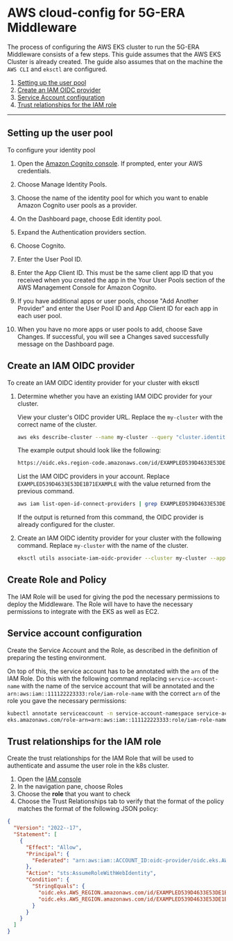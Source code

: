 # AWS cloud-config for 5G-ERA Middleware


The process of configuring the AWS EKS cluster to run the 5G-ERA Middleware consists of a few steps. 
This guide assumes that the AWS EKS Cluster is already created. The guide also assumes that on the machine the `AWS CLI` and `eksctl` are configured.

1. [Setting up the user pool](#setting-up-the-user-pool)
2. [Create an IAM OIDC provider](#create-an-iam-oidc-provider)
3. [Service Account configuration](#service-account-configuration)
4. [Trust relationships for the IAM role](#trust-relationships-for-the-iam-role)


---

## Setting up the user pool
To configure your identity pool

1. Open the [Amazon Cognito console](https://console.aws.amazon.com/cognito/home). If prompted, enter your AWS credentials.

2. Choose Manage Identity Pools.

3. Choose the name of the identity pool for which you want to enable Amazon Cognito user pools as a provider.

4. On the Dashboard page, choose Edit identity pool.

5. Expand the Authentication providers section.

6. Choose Cognito.

7. Enter the User Pool ID.

8. Enter the App Client ID. This must be the same client app ID that you received when you created the app in the Your User Pools section of the AWS Management Console for Amazon Cognito.

9. If you have additional apps or user pools, choose "Add Another Provider" and enter the User Pool ID and App Client ID for each app in each user pool.

10. When you have no more apps or user pools to add, choose Save Changes. If successful, you will see a Changes saved successfully message on the Dashboard page.


## Create an IAM OIDC provider

To create an IAM OIDC identity provider for your cluster with eksctl

1. Determine whether you have an existing IAM OIDC provider for your cluster.

    View your cluster's OIDC provider URL. Replace the `my-cluster` with the correct name of the cluster.
    ``` bash
    aws eks describe-cluster --name my-cluster --query "cluster.identity.oidc.issuer" --output text
    ```
    The example output should look like the following:
    ```bash
    https://oidc.eks.region-code.amazonaws.com/id/EXAMPLED539D4633E53DE1B71EXAMPLE
    ```
    List the IAM OIDC providers in your account. Replace `EXAMPLED539D4633E53DE1B71EXAMPLE` with the value returned from the previous command.
    ```bash
    aws iam list-open-id-connect-providers | grep EXAMPLED539D4633E53DE1B71EXAMPLE
    ```
    If the output is returned from this command, the OIDC provider is already configured for the cluster. 
2. Create an IAM OIDC identity provider for your cluster with the following command. Replace `my-cluster` with the name of the cluster.
    ```bash
    eksctl utils associate-iam-oidc-provider --cluster my-cluster --approve
    ```
## Create Role and Policy
The IAM Role will be used for giving the pod the necessary permissions to deploy the Middleware. The Role will have to have the necessary permissions to integrate with the EKS as well as EC2.

## Service account configuration

Create the Service Account and the Role, as described in the definition of preparing the testing environment. 

On top of this, the service account has to be annotated with the `arn` of the IAM Role. 
Do this with the following command replacing `service-account-name` with the name of the service account that will be annotated and the `arn:aws:iam::111122223333:role/iam-role-name` with the correct `arn` of the role you gave the necessary permissions:

```bash
kubectl annotate serviceaccount -n service-account-namespace service-account-name \
eks.amazonaws.com/role-arn=arn:aws:iam::111122223333:role/iam-role-name
```

## Trust relationships for the IAM role

Create the trust relationships for the IAM Role that will be used to authenticate and assume the user role in the k8s cluster.

1. Open the [IAM console](https://console.aws.amazon.com/iam/)
2. In the navigation pane, choose Roles
3. Choose the **role** that you want to check
4. Choose the Trust Relationships tab to verify that the format of the policy matches the format of the following JSON policy:

```json
{
  "Version": "2022--17",
  "Statement": [
    {
      "Effect": "Allow",
      "Principal": {
        "Federated": "arn:aws:iam::ACCOUNT_ID:oidc-provider/oidc.eks.AWS_REGION.amazonaws.com/id/EXAMPLED539D4633E53DE1B716D3041E"
      },
      "Action": "sts:AssumeRoleWithWebIdentity",
      "Condition": {
        "StringEquals": {
          "oidc.eks.AWS_REGION.amazonaws.com/id/EXAMPLED539D4633E53DE1B716D3041E:sub": "system:serviceaccount:SERVICE_ACCOUNT_NAMESPACE:SERVICE_ACCOUNT_NAME",
          "oidc.eks.AWS_REGION.amazonaws.com/id/EXAMPLED539D4633E53DE1B716D3041E:aud": "sts.amazonaws.com"
        }
      }
    }
  ]
}
```


